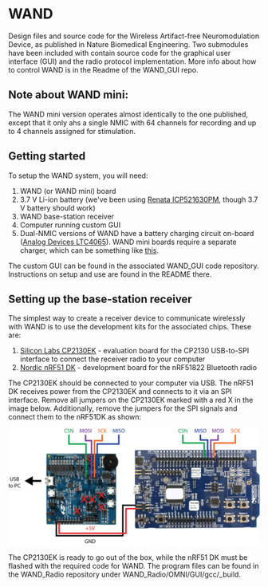 # WAND
Design files and source code for the Wireless Artifact-free Neuromodulation Device, as published in Nature Biomedical Engineering. Two submodules have been included with contain source code for the graphical user interface (GUI) and the radio protocol implementation. More info about how to control WAND is in the Readme of the WAND_GUI repo.

## Note about WAND mini:
The WAND mini version operates almost identically to the one published, except that it only ahs a single NMIC with 64 channels for recording and up to 4 channels assigned for stimulation.

## Getting started

To setup the WAND system, you will need:
1. WAND (or WAND mini) board
1. 3.7 V Li-ion battery (we've been using [Renata ICP521630PM](https://www.mouser.com/ProductDetail/Renata/ICP521630PM?qs=QkjX1Or4MHEeJ7xWMplNJA%3D%3D), though 3.7 V battery should work)
1. WAND base-station receiver
1. Computer running custom GUI
1. Dual-NMIC versions of WAND have a battery charging circuit on-board ([Analog Devices LTC4065](https://www.analog.com/en/products/ltc4065.html)). WAND mini boards require a separate charger, which can be something like [this](https://www.sparkfun.com/products/12711).

The custom GUI can be found in the associated WAND_GUI code repository. Instructions on setup and use are found in the README there.

## Setting up the base-station receiver

The simplest way to create a receiver device to communicate wirelessly with WAND is to use the development kits for the associated chips. These are:
1. [Silicon Labs CP2130EK](https://www.silabs.com/products/development-tools/interface/cp2130ek-evaluation-kit) - evaluation board for the CP2130 USB-to-SPI interface to connect the receiver radio to your computer
1. [Nordic nRF51 DK](https://www.nordicsemi.com/Software-and-Tools/Development-Kits/nRF51-DK) - development board for the nRF51822 Bluetooth radio

The CP2130EK should be connected to your computer via USB. The nRF51 DK receives power from the CP2130EK and connects to it via an SPI interface. Remove all jumpers on the CP2130EK marked with a red X in the image below. Additionally, remove the jumpers for the SPI signals and connect them to the nRF51DK as shown:

![Receiver connections](WAND_Receiver.png)


The CP2130EK is ready to go out of the box, while the nRF51 DK must be flashed with the required code for WAND. The program files can be found in the WAND_Radio repository under WAND_Radio/OMNI/GUI/gcc/_build.
